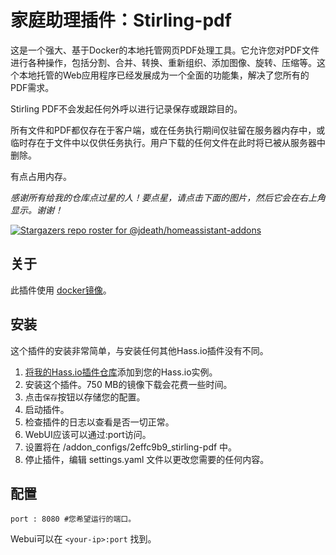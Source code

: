 # 家庭助理插件：Stirling-pdf

这是一个强大、基于Docker的本地托管网页PDF处理工具。它允许您对PDF文件进行各种操作，包括分割、合并、转换、重新组织、添加图像、旋转、压缩等。这个本地托管的Web应用程序已经发展成为一个全面的功能集，解决了您所有的PDF需求。

Stirling PDF不会发起任何外呼以进行记录保存或跟踪目的。

所有文件和PDF都仅存在于客户端，或在任务执行期间仅驻留在服务器内存中，或临时存在于文件中以仅供任务执行。用户下载的任何文件在此时将已被从服务器中删除。

有点占用内存。

_感谢所有给我的仓库点过星的人！要点星，请点击下面的图片，然后它会在右上角显示。谢谢！_

[![Stargazers repo roster for @jdeath/homeassistant-addons](https://reporoster.com/stars/jdeath/homeassistant-addons)](https://github.com/jdeath/homeassistant-addons/stargazers)

## 关于

此插件使用 [docker镜像](https://github.com/Stirling-Tools/Stirling-PDF)。

## 安装

这个插件的安装非常简单，与安装任何其他Hass.io插件没有不同。

1. [将我的Hass.io插件仓库][repository]添加到您的Hass.io实例。
1. 安装这个插件。750 MB的镜像下载会花费一些时间。
1. 点击`保存`按钮以存储您的配置。
1. 启动插件。
1. 检查插件的日志以查看是否一切正常。
1. WebUI应该可以通过<your-ip>:port访问。
1. 设置将在 /addon_configs/2effc9b9_stirling-pdf 中。
1. 停止插件，编辑 settings.yaml 文件以更改您需要的任何内容。

## 配置

```
port : 8080 #您希望运行的端口。
```

Webui可以在 `<your-ip>:port` 找到。

[repository]: https://github.com/jdeath/homeassistant-addons